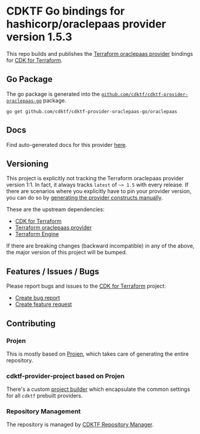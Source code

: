 # CDKTF Go bindings for hashicorp/oraclepaas provider version 1.5.3

This repo builds and publishes the [Terraform oraclepaas provider](https://registry.terraform.io/providers/hashicorp/oraclepaas/1.5.3/docs) bindings for [CDK for Terraform](https://cdk.tf).

## Go Package

The go package is generated into the [`github.com/cdktf/cdktf-provider-oraclepaas-go`](https://github.com/cdktf/cdktf-provider-oraclepaas-go) package.

`go get github.com/cdktf/cdktf-provider-oraclepaas-go/oraclepaas`

## Docs

Find auto-generated docs for this provider [here](https://github.com/cdktf/cdktf-provider-oraclepaas/blob/main/docs/API.go.md).


## Versioning

This project is explicitly not tracking the Terraform oraclepaas provider version 1:1. In fact, it always tracks `latest` of `~> 1.5` with every release. If there are scenarios where you explicitly have to pin your provider version, you can do so by [generating the provider constructs manually](https://cdk.tf/imports).

These are the upstream dependencies:

* [CDK for Terraform](https://cdk.tf)
* [Terraform oraclepaas provider](https://registry.terraform.io/providers/hashicorp/oraclepaas/1.5.3)
* [Terraform Engine](https://terraform.io)

If there are breaking changes (backward incompatible) in any of the above, the major version of this project will be bumped.

## Features / Issues / Bugs

Please report bugs and issues to the [CDK for Terraform](https://cdk.tf) project:

* [Create bug report](https://cdk.tf/bug)
* [Create feature request](https://cdk.tf/feature)

## Contributing

### Projen

This is mostly based on [Projen](https://github.com/projen/projen), which takes care of generating the entire repository.

### cdktf-provider-project based on Projen

There's a custom [project builder](https://github.com/cdktf/cdktf-provider-project) which encapsulate the common settings for all `cdktf` prebuilt providers.


### Repository Management

The repository is managed by [CDKTF Repository Manager](https://github.com/cdktf/cdktf-repository-manager/).
